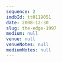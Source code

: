 ```yaml
---
sequence: 2
imdbId: tt0119051
date: 2008-12-30
slug: the-edge-1997
medium: null
venue: null
venueNotes: null
mediumNotes: null
---
```


